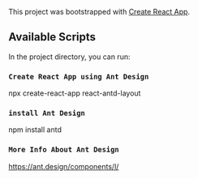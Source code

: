 This project was bootstrapped with [Create React App](https://github.com/facebook/create-react-app).

## Available Scripts

In the project directory, you can run:

### `Create React App using Ant Design`

npx create-react-app react-antd-layout

### `install Ant Design`

npm install antd

### `More Info About Ant Design`

https://ant.design/components/l/


